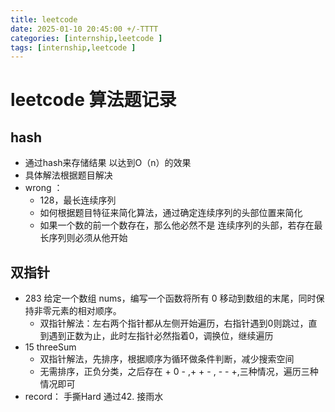 ```yaml
---
title: leetcode
date: 2025-01-10 20:45:00 +/-TTTT
categories: [internship,leetcode ]
tags: [internship,leetcode ]
---
```

# leetcode 算法题记录

## hash
* 通过hash来存储结果 以达到O（n）的效果
* 具体解法根据题目解决
* wrong ：
  *  128，最长连续序列
    * 如何根据题目特征来简化算法，通过确定连续序列的头部位置来简化
    * 如果一个数的前一个数存在，那么他必然不是 连续序列的头部，若存在最长序列则必须从他开始
  
  
## 双指针
* 283 给定一个数组 nums，编写一个函数将所有 0 移动到数组的末尾，同时保持非零元素的相对顺序。
  * 双指针解法：左右两个指针都从左侧开始遍历，右指针遇到0则跳过，直到遇到正数为止，此时左指针必然指着0，调换位，继续遍历
* 15 threeSum
  * 双指针解法，先排序，根据顺序为循环做条件判断，减少搜索空间
  * 无需排序，正负分类，之后存在 + 0 - ,+ + - , - - +,三种情况，遍历三种情况即可
* record： 手撕Hard 通过42. 接雨水
